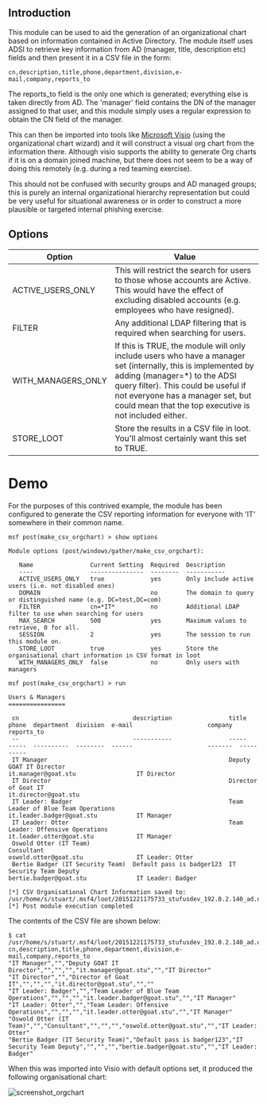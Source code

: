 ## Introduction

This module can be used to aid the generation of an organizational chart based on information
contained in Active Directory. The module itself uses ADSI to retrieve key information from AD
(manager, title, description etc) fields and then present it in a CSV file in the form:

```
cn,description,title,phone,department,division,e-mail,company,reports_to
```

The reports_to field is the only one which is generated; everything else is taken directly from AD.
The 'manager' field contains the DN of the manager assigned to that user, and this module simply
uses a regular expression to obtain the CN field of the manager.

This can then be imported into tools like [Microsoft Visio](https://products.office.com/en-us/visio/flowchart-software)
(using the organizational chart wizard) and it will construct a visual org chart from the
information there. Although visio supports the ability to generate Org charts if it is on a domain
joined machine, but there does not seem to be a way of doing this remotely (e.g. during a
red teaming exercise).

This should not be confused with security groups and AD managed groups; this is purely an
internal organizational hierarchy representation but could be very useful for situational awareness
or in order to construct a more plausible or targeted internal phishing exercise.

## Options

Option             | Value
-------------------| ---
ACTIVE_USERS_ONLY  | This will restrict the search for users to those whose accounts are Active. This would have the effect of excluding disabled accounts (e.g. employees who have resigned).
FILTER             | Any additional LDAP filtering that is required when searching for users.
WITH_MANAGERS_ONLY | If this is TRUE, the module will only include users who have a manager set (internally, this is implemented by adding (manager=*) to the ADSI query filter). This could be useful if not everyone has a manager set, but could mean that the top executive is not included either.
STORE_LOOT         | Store the results in a CSV file in loot. You'll almost certainly want this set to TRUE.

# Demo

For the purposes of this contrived example, the module has been configured to generate the CSV
reporting information for everyone with 'IT' somewhere in their common name.

```
msf post(make_csv_orgchart) > show options

Module options (post/windows/gather/make_csv_orgchart):

   Name                Current Setting  Required  Description
   ----                ---------------  --------  -----------
   ACTIVE_USERS_ONLY   true             yes       Only include active users (i.e. not disabled ones)
   DOMAIN                               no        The domain to query or distinguished name (e.g. DC=test,DC=com)
   FILTER              cn=*IT*          no        Additional LDAP filter to use when searching for users
   MAX_SEARCH          500              yes       Maximum values to retrieve, 0 for all.
   SESSION             2                yes       The session to run this module on.
   STORE_LOOT          true             yes       Store the organisational chart information in CSV format in loot
   WITH_MANAGERS_ONLY  false            no        Only users with managers

msf post(make_csv_orgchart) > run

Users & Managers
================

 cn                                description                title                                phone  department  division  e-mail                     company  reports_to
 --                                -----------                -----                                -----  ----------  --------  ------                     -------  ----------
 IT Manager                                                   Deputy GOAT IT Director                                           it.manager@goat.stu                 IT Director
 IT Director                                                  Director of Goat IT                                               it.director@goat.stu                
 IT Leader: Badger                                            Team Leader of Blue Team Operations                               it.leader.badger@goat.stu           IT Manager
 IT Leader: Otter                                             Team Leader: Offensive Operations                                 it.leader.otter@goat.stu            IT Manager
 Oswold Otter (IT Team)                                       Consultant                                                        oswold.otter@goat.stu               IT Leader: Otter
 Bertie Badger (IT Security Team)  Default pass is badger123  IT Security Team Deputy                                           bertie.badger@goat.stu              IT Leader: Badger

[*] CSV Organisational Chart Information saved to: /usr/home/s/stuart/.msf4/loot/20151221175733_stufusdev_192.0.2.140_ad.orgchart_189769.txt
[*] Post module execution completed
```

The contents of the CSV file are shown below:

```
$ cat /usr/home/s/stuart/.msf4/loot/20151221175733_stufusdev_192.0.2.140_ad.orgchart_189769.txt
cn,description,title,phone,department,division,e-mail,company,reports_to
"IT Manager","","Deputy GOAT IT Director","","","","it.manager@goat.stu","","IT Director"
"IT Director","","Director of Goat IT","","","","it.director@goat.stu","",""
"IT Leader: Badger","","Team Leader of Blue Team Operations","","","","it.leader.badger@goat.stu","","IT Manager"
"IT Leader: Otter","","Team Leader: Offensive Operations","","","","it.leader.otter@goat.stu","","IT Manager"
"Oswold Otter (IT Team)","","Consultant","","","","oswold.otter@goat.stu","","IT Leader: Otter"
"Bertie Badger (IT Security Team)","Default pass is badger123","IT Security Team Deputy","","","","bertie.badger@goat.stu","","IT Leader: Badger"
```

When this was imported into Visio with default options set, it produced the following organisational chart:

![screenshot_orgchart](https://cloud.githubusercontent.com/assets/12296344/11937572/f5906320-a80c-11e5-8faa-6439872df362.png)
